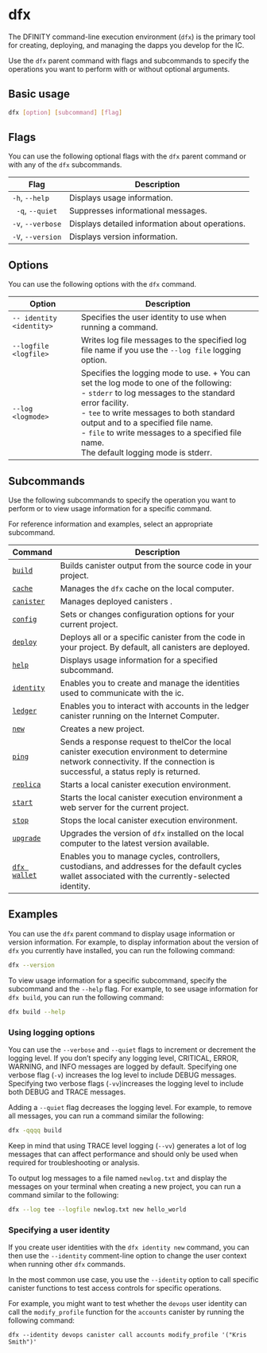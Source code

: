 # dfx

The DFINITY command-line execution environment (`dfx`) is the primary tool for creating, deploying, and managing the dapps you develop for the IC.

Use the `dfx` parent command with flags and subcommands to specify the operations you want to perform with or without optional arguments.

## Basic usage

``` bash
dfx [option] [subcommand] [flag]
```

## Flags

You can use the following optional flags with the `dfx` parent command or with any of the `dfx` subcommands.

| Flag                 | Description                                     |
|----------------------|-------------------------------------------------|
| `-h`, `--help`       | Displays usage information.                     |
| ` -q`, `--quiet` | Suppresses informational messages.              |
| `-v`, `--verbose`    | Displays detailed information about operations. |
| `-V`, `--version`    | Displays version information.                   |

## Options

You can use the following options with the `dfx` command.

| Option                         | Description                                     |
|--------------------------------|-------------------------------------------------|
| `-- identity <identity>`       | Specifies the user identity to use when running a command.                                                     |
| `--logfile <logfile>`          | Writes log file messages to the specified log file name if you use the `--log file` logging option.              |
| `--log <logmode>`              | Specifies the logging mode to use. + You can set the log mode to one of the following:<br />- `stderr` to log messages to the standard error facility.<br />- `tee` to write messages to both standard output and to a specified file name.<br />- `file` to write messages to a specified file name.<br />The default logging mode is stderr.|


## Subcommands

Use the following subcommands to specify the operation you want to perform or to view usage information for a specific command.

For reference information and examples, select an appropriate subcommand.

| Command                        | Description                                                                                                                                                                            |
|--------------------------------|----------------------------------------------------------------------------------------------------------------------------------------------------------------------------------------|
| [`build`](dfx-build)       | Builds canister output from the source code in your project.                                                                                                                           |
| [`cache`](dfx-cache)       | Manages the `dfx` cache on the local computer.                                                                                                                                         |
| [`canister`](dfx-canister) | Manages deployed canisters .                                                                                                                                                           |
| [`config`](dfx-config)     | Sets or changes configuration options for your current project.                                                                                                                        |
| [`deploy`](dfx-deploy)     | Deploys all or a specific canister from the code in your project. By default, all canisters are deployed.                                                                              |
| [`help`](dfx-help)         | Displays usage information for a specified subcommand.                                                                                                                                 |
| [`identity`](dfx-identity) | Enables you to create and manage the identities used to communicate with the ic.                                                                                               |
| [`ledger`](dfx-ledger)     | Enables you to interact with accounts in the ledger canister running on the Internet Computer.                                                                                         |
| [`new`](dfx-new)           | Creates a new project.                                                                                                                                                                 |
| [`ping`](dfx-ping)         | Sends a response request to theICor the local canister execution environment to determine network connectivity. If the connection is successful, a status reply is returned. |
| [`replica`](dfx-replica)   | Starts a local canister execution environment.                                                                                                                                         |
| [`start`](dfx-start)       | Starts the local canister execution environment a web server for the current project.                                                                                                  |
| [`stop`](dfx-stop)         | Stops the local canister execution environment.                                                                                                                                        |
| [`upgrade`](dfx-upgrade)   | Upgrades the version of `dfx` installed on the local computer to the latest version available.                                                                                         |
| [`dfx wallet`](dfx-wallet) | Enables you to manage cycles, controllers, custodians, and addresses for the default cycles wallet associated with the currently-selected identity.                                    |

## Examples

You can use the `dfx` parent command to display usage information or version information. For example, to display information about the version of `dfx` you currently have installed, you can run the following command:

``` bash
dfx --version
```

To view usage information for a specific subcommand, specify the subcommand and the `--help` flag. For example, to see usage information for `dfx build`, you can run the following command:

``` bash
dfx build --help
```

### Using logging options

You can use the `--verbose` and `--quiet` flags to increment or decrement the logging level. If you don’t specify any logging level, CRITICAL, ERROR, WARNING, and INFO messages are logged by default. Specifying one verbose flag (`-v`) increases the log level to include DEBUG messages. Specifying two verbose flags (`-vv`)increases the logging level to include both DEBUG and TRACE messages.

Adding a `--quiet` flag decreases the logging level. For example, to remove all messages, you can run a command similar the following:

``` bash
dfx -qqqq build
```

Keep in mind that using TRACE level logging (`--vv`) generates a lot of log messages that can affect performance and should only be used when required for troubleshooting or analysis.

To output log messages to a file named `newlog.txt` and display the messages on your terminal when creating a new project, you can run a command similar to the following:

``` bash
dfx --log tee --logfile newlog.txt new hello_world
```

### Specifying a user identity

If you create user identities with the `dfx identity new` command, you can then use the `--identity` comment-line option to change the user context when running other `dfx` commands.

In the most common use case, you use the `--identity` option to call specific canister functions to test access controls for specific operations.

For example, you might want to test whether the `devops` user identity can call the `modify_profile` function for the `accounts` canister by running the following command:

    dfx --identity devops canister call accounts modify_profile '("Kris Smith")'
